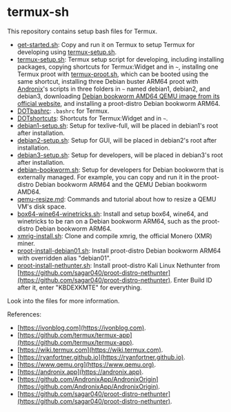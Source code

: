 # termux-sh

This repository contains setup bash files for Termux.

- [get-started.sh](get-started.sh): Copy and run it on Termux to setup Termux for developing using [termux-setup.sh](termux-setup.sh).
- [termux-setup.sh](termux-setup.sh): Termux setup script for developing, including installing packages, copying shortcuts for Termux:Widget and in `~`, installng one Termux proot with [termux-proot.sh](DOTshortcuts/termux-proot.sh), which can be booted using the same shortcut, installing three Debian buster ARM64 proot with [Andronix](https://github.com/AndronixApp/AndronixOrigin)'s scripts in three folders in `~` named debian1, debian2, and debian3, downloading [Debian bookworm AMD64 QEMU image from its official website](https://cloud.debian.org/images/cloud/bookworm/latest/debian-12-nocloud-amd64.qcow2), and installing a proot-distro Debian bookworm ARM64.
- [DOTbashrc](DOTbashrc): `.bashrc` for Termux.
- [DOTshortcuts](DOTshortcuts): Shortcuts for Termux:Widget and in `~`.
- [debian1-setup.sh](debian1-setup.sh): Setup for texlive-full, will be placed in debian1's root after installation.
- [debian2-setup.sh](debian2-setup.sh): Setup for GUI, will be placed in debian2's root after installation.
- [debian3-setup.sh](debian3-setup.sh): Setup for developers, will be placed in debian3's root after installation. 
- [debian-bookworm.sh](debian-bookworm.sh): Setup for developers for Debian bookworm that is externally managed. For example, you can copy and run it in the proot-distro Debian bookworm ARM64 and the QEMU Debian bookworm AMD64.
- [qemu-resize.md](qemu-resize.md): Commands and tutorial about how to resize a QEMU VM's disk space.
- [box64-wine64-winetricks.sh](box64-wine64-winetricks.sh): Install and setup box64, wine64, and winetricks to be ran on a Debian bookworm ARM64, such as the proot-distro Debian bookworm ARM64.
- [xmrig-install.sh](xmrig-install.sh): Clone and compile xmrig, the official Monero (XMR) miner.
- [proot-install-debian01.sh](proot-install-debian01.sh): Install proot-distro Debian bookworm ARM64 with overridden alias "debian01".
- [proot-install-nethunter.sh](proot-install-nethunter.sh): Install proot-distro Kali Linux Nethunter from [https://github.com/sagar040/proot-distro-nethunter](https://github.com/sagar040/proot-distro-nethunter). Enter Build ID after it, enter "KBDEXKMTE" for everything.

Look into the files for more information.

References:
- [https://ivonblog.com](https://ivonblog.com).
- [https://github.com/termux/termux-app](https://github.com/termux/termux-app).
- [https://wiki.termux.com](https://wiki.termux.com).
- [https://ryanfortner.github.io](https://ryanfortner.github.io).
- [https://www.qemu.org](https://www.qemu.org).
- [https://andronix.app](https://andronix.app).
- [https://github.com/AndronixApp/AndronixOrigin](https://github.com/AndronixApp/AndronixOrigin).
- [https://github.com/sagar040/proot-distro-nethunter](https://github.com/sagar040/proot-distro-nethunter).
